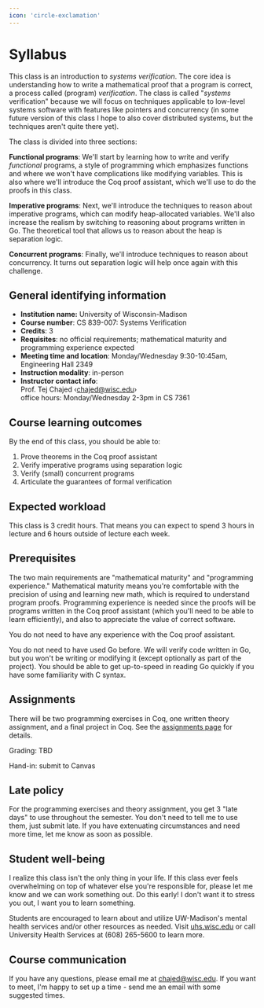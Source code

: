```yaml
---
icon: 'circle-exclamation'
---
```


# Syllabus

This class is an introduction to _systems verification_. The core idea is understanding how to write a mathematical proof that a program is correct, a process called (program) _verification_. The class is called "_systems_ verification" because we will focus on techniques applicable to low-level systems software with features like pointers and concurrency (in some future version of this class I hope to also cover distributed systems, but the techniques aren't quite there yet).

The class is divided into three sections:

**Functional programs**: We'll start by learning how to write and verify _functional_ programs, a style of programming which emphasizes functions and where we won't have complications like modifying variables. This is also where we'll introduce the Coq proof assistant, which we'll use to do the proofs in this class.

**Imperative programs**: Next, we'll introduce the techniques to reason about imperative programs, which can modify heap-allocated variables. We'll also increase the realism by switching to reasoning about programs written in Go. The theoretical tool that allows us to reason about the heap is separation logic.

**Concurrent programs**: Finally, we'll introduce techniques to reason about concurrency. It turns out separation logic will help once again with this challenge.

## General identifying information

- **Institution name:** University of Wisconsin-Madison
- **Course number**: CS 839-007: Systems Verification
- **Credits**: 3
- **Requisites**: no official requirements; mathematical maturity and programming experience expected
- **Meeting time and location**: Monday/Wednesday 9:30-10:45am, Engineering Hall 2349
- **Instruction modality**: in-person
- **Instructor contact info**: \
  Prof. Tej Chajed &lsaquo;<chajed@wisc.edu>&rsaquo; \
  office hours: Monday/Wednesday 2-3pm in CS 7361

## Course learning outcomes

By the end of this class, you should be able to:

1. Prove theorems in the Coq proof assistant
2. Verify imperative programs using separation logic
3. Verify (small) concurrent programs
4. Articulate the guarantees of formal verification

## Expected workload

This class is 3 credit hours. That means you can expect to spend 3 hours in
lecture and 6 hours outside of lecture each week.

## Prerequisites

The two main requirements are "mathematical maturity" and "programming experience." Mathematical maturity means you're comfortable with the precision of using and learning new math, which is required to understand program proofs. Programming experience is needed since the proofs will be programs written in the Coq proof assistant (which you'll need to be able to learn efficiently), and also to appreciate the value of correct software.

You do not need to have any experience with the Coq proof assistant.

You do not need to have used Go before. We will verify code written in Go, but you won't be writing or modifying it (except optionally as part of the project). You should be able to get up-to-speed in reading Go quickly if you have some familiarity with C syntax.

## Assignments

There will be two programming exercises in Coq, one written theory assignment, and a final project in Coq. See the [assignments page](./assignments/) for details.

Grading: TBD

Hand-in: submit to Canvas

## Late policy

For the programming exercises and theory assignment, you get 3 "late days" to use throughout the semester. You don't need to tell me to use them, just submit late. If you have extenuating circumstances and need more time, let me know as soon as possible.

## Student well-being

I realize this class isn't the only thing in your life. If this class ever feels overwhelming on top of whatever else you're responsible for, please let me know and we can work something out. Do this early! I don't want it to stress you out, I want you to learn something.

Students are encouraged to learn about and utilize UW-Madison's mental health services and/or other resources as needed. Visit [uhs.wisc.edu](https://www.uhs.wisc.edu/) or call University Health Services at (608) 265-5600 to learn more.

## Course communication

If you have any questions, please email me at <chajed@wisc.edu>. If you want to meet, I'm happy to set up a time - send me an email with some suggested times.
